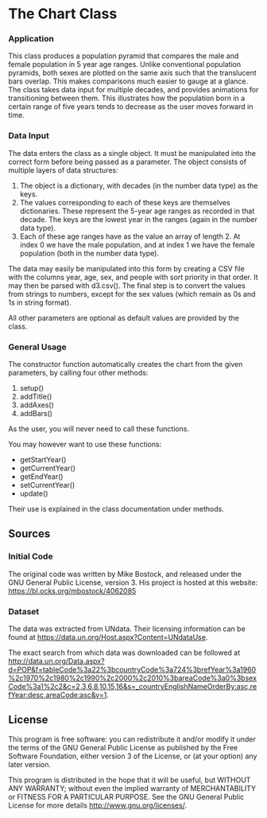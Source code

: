 # The Chart Class #

### Application ###

This class produces a population pyramid that compares the male and female population in 5 year age ranges. Unlike conventional population pyramids, both sexes are plotted on the same axis such that the translucent bars overlap. This makes comparisons much easier to gauge at a glance. The class takes data input for multiple decades, and provides animations for transitioning between them. This illustrates how the population born in a certain range of five years tends to decrease as the user moves forward in time.


### Data Input ###

The data enters the class as a single object. It must be manipulated into the correct form before being passed as a parameter.
The object consists of multiple layers of data structures:
1. The object is a dictionary, with decades (in the number data type) as the keys.
2. The values corresponding to each of these keys are themselves dictionaries. These represent the 5-year age ranges as recorded in that decade. The keys are the lowest year in the ranges (again in the number data type).
3. Each of these age ranges have as the value an array of length 2. At index 0 we have the male population, and at index 1 we have the female population (both in the number data type).

The data may easily be manipulated into this form by creating a CSV file with the columns year, age, sex, and people with sort priority in that order. It may then be parsed with d3.csv(). The final step is to convert the values from strings to numbers, except for the sex values (which remain as 0s and 1s in string format).

All other parameters are optional as default values are provided by the class.

### General Usage ###

The constructor function automatically creates the chart from the given parameters, by calling four other methods:
1. setup()
2. addTitle()
3. addAxes()
4. addBars()

As the user, you will never need to call these functions.

You may however want to use these functions:
- getStartYear()
- getCurrentYear()
- getEndYear()
- setCurrentYear()
- update()

Their use is explained in the class documentation under methods.


## Sources ##

### Initial Code ###
The original code was written by Mike Bostock, and released under the GNU General Public License, version 3.
His project is hosted at this website: https://bl.ocks.org/mbostock/4062085


### Dataset ###
The data was extracted from UNdata. Their licensing information can be found at https://data.un.org/Host.aspx?Content=UNdataUse.

The exact search from which data was downloaded can be followed at http://data.un.org/Data.aspx?d=POP&f=tableCode%3a22%3bcountryCode%3a724%3brefYear%3a1960%2c1970%2c1980%2c1990%2c2000%2c2010%3bareaCode%3a0%3bsexCode%3a1%2c2&c=2,3,6,8,10,15,16&s=_countryEnglishNameOrderBy:asc,refYear:desc,areaCode:asc&v=1.

## License ##

This program is free software: you can redistribute it and/or modify it under the terms of the GNU General Public License as published by the Free Software Foundation, either version 3 of the License, or (at your option) any later version.

This program is distributed in the hope that it will be useful, but WITHOUT ANY WARRANTY; without even the implied warranty of MERCHANTABILITY or FITNESS FOR A PARTICULAR PURPOSE.  See the GNU General Public License for more details http://www.gnu.org/licenses/.